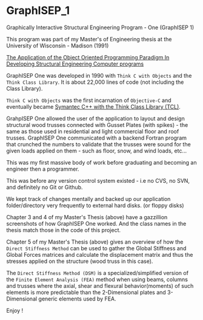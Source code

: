 # GraphISEP_1
Graphically Interactive Structural Engineering Program - One (GraphISEP 1)

This program was part of my Master's of Engineering thesis at the University of Wisconsin - Madison (1991)

[The Application of the Object Oriented Programming Paradigm In Developing Structural Engineering Computer programs](https://drive.google.com/file/d/1K8eX76825fJd8Y4yKsxIHGSn5zcTPYPX/view)

GraphISEP One was developed in 1990 with `Think C with Objects` and the `Think Class Library`. It is about 22,000 lines of code (not including the Class Library).

`Think C with Objects` was the first incarnation of `Objective-C` and eventually became [Symantec C++ with the Think Class Library (TCL)](https://en.wikipedia.org/wiki/THINK_C).

GrahpISEP One allowed the user of the application to layout and design structural wood trusses connected with Gusset Plates (with spikes) - the same as those used in residential and light commercial floor and roof trusses. GraphISEP One communicated with a backend Fortran program that crunched the numbers to validate that the trusses were sound for the given loads applied on them - such as floor, snow, and wind loads, etc... 

This was my first massive body of work before graduating and becoming an engineer then a programmer.

This was before any version control system existed - i.e no CVS, no SVN, and definitely no Git or Github.

We kept track of changes mentally and backed up our application folder/directory very frequently to external hard disks. (or floppy disks)

Chapter 3 and 4 of my Master's Thesis (above) have a gazzillion screenshots of how GraphISEP One worked. And the class names in the thesis match those in the code of this project.

Chapter 5 of my Master's Thesis (above) gives an overview of how the `Direct Stiffness Method` can be used to gather the Global Stiffness and Global Forces matrices and calculate the displacement matrix and thus the stresses applied on the structure (wood truss in this case).

The `Direct Stiffness Method (DSM)` is a specialized/simplified version of the `Finite Element Analysis (FEA)` method when using beams, columns and trusses where the axial, shear and flexural behavior(moments) of such elements is more predictable than the 2-Dimensional plates and 3-Dimensional generic elements used by FEA.

Enjoy !
